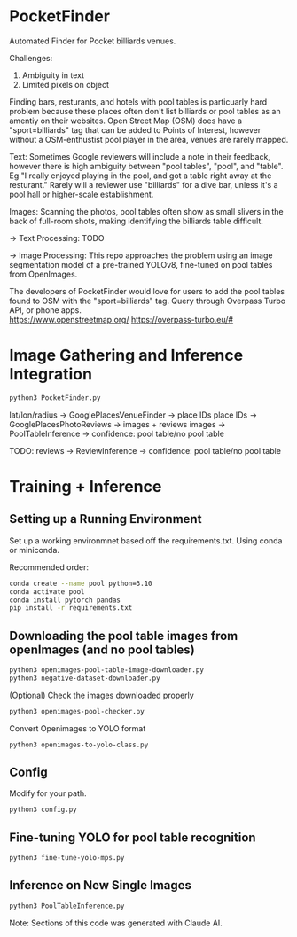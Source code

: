 # PocketFinder
Automated Finder for Pocket billiards venues. 

Challenges: 
1. Ambiguity in text
2. Limited pixels on object

Finding bars, resturants, and hotels with pool tables is particuarly hard problem because these places often don't list billiards or pool tables as an amentiy on their websites. Open Street Map (OSM) does have a "sport=billiards" tag that can be added to Points of Interest, however without a OSM-enthustist pool player in the area, venues are rarely mapped.  

Text: Sometimes Google reviewers will include a note in their feedback, however there is high ambiguity between "pool tables", "pool", and "table". Eg "I really enjoyed playing in the pool, and got a table right away at the resturant." Rarely will a reviewer use "billiards" for a dive bar, unless it's a pool hall or higher-scale establishment.  

Images: Scanning the photos, pool tables often show as small slivers in the back of full-room shots, making identifying the billiards table difficult. 

-> Text Processing: TODO

-> Image Processing: This repo approaches the problem using an image segmentation model of a pre-trained YOLOv8, fine-tuned on pool tables from OpenImages.  

The developers of PocketFinder would love for users to add the pool tables found to OSM with the "sport=billiards" tag. Query through Overpass Turbo API, or phone apps.  
https://www.openstreetmap.org/
https://overpass-turbo.eu/#

# Image Gathering and Inference Integration

```bash
python3 PocketFinder.py 
```

lat/lon/radius -> GooglePlacesVenueFinder -> place IDs
place IDs -> GooglePlacesPhotoReviews -> images + reviews
images -> PoolTableInference -> confidence: pool table/no pool table

TODO: reviews -> ReviewInference -> confidence: pool table/no pool table

# Training + Inference
## Setting up a Running Environment
Set up a working environmnet based off the requirements.txt. Using conda or miniconda. 

Recommended order: 
```bash
conda create --name pool python=3.10
conda activate pool
conda install pytorch pandas
pip install -r requirements.txt
```

## Downloading the pool table images from openImages (and no pool tables)

```bash
python3 openimages-pool-table-image-downloader.py 
python3 negative-dataset-downloader.py 
```

(Optional) Check the images downloaded properly 

```bash 
python3 openimages-pool-checker.py 
```

Convert Openimages to YOLO format 

```bash
python3 openimages-to-yolo-class.py
```

## Config 
Modify for your path. 

```bash
python3 config.py
```

## Fine-tuning YOLO for pool table recognition

```bash
python3 fine-tune-yolo-mps.py
```

## Inference on New Single Images  

```bash
python3 PoolTableInference.py
```



Note: Sections of this code was generated with Claude AI. 